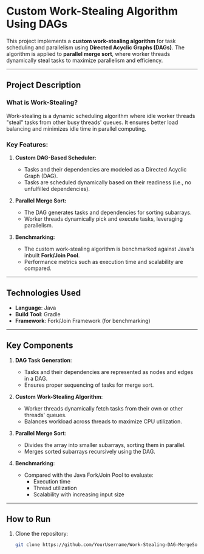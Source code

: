 # Custom Work-Stealing Algorithm Using DAGs

This project implements a **custom work-stealing algorithm** for task scheduling and parallelism using **Directed Acyclic Graphs (DAGs)**. The algorithm is applied to **parallel merge sort**, where worker threads dynamically steal tasks to maximize parallelism and efficiency.

---

## Project Description

### **What is Work-Stealing?**
Work-stealing is a dynamic scheduling algorithm where idle worker threads "steal" tasks from other busy threads' queues. It ensures better load balancing and minimizes idle time in parallel computing.

### **Key Features:**
1. **Custom DAG-Based Scheduler:**
   - Tasks and their dependencies are modeled as a Directed Acyclic Graph (DAG).
   - Tasks are scheduled dynamically based on their readiness (i.e., no unfulfilled dependencies).
   
2. **Parallel Merge Sort:**
   - The DAG generates tasks and dependencies for sorting subarrays.
   - Worker threads dynamically pick and execute tasks, leveraging parallelism.

3. **Benchmarking:**
   - The custom work-stealing algorithm is benchmarked against Java's inbuilt **Fork/Join Pool**.
   - Performance metrics such as execution time and scalability are compared.

---

## Technologies Used
- **Language**: Java
- **Build Tool**: Gradle
- **Framework**: Fork/Join Framework (for benchmarking)

---

## Key Components
1. **DAG Task Generation**:
   - Tasks and their dependencies are represented as nodes and edges in a DAG.
   - Ensures proper sequencing of tasks for merge sort.

2. **Custom Work-Stealing Algorithm**:
   - Worker threads dynamically fetch tasks from their own or other threads' queues.
   - Balances workload across threads to maximize CPU utilization.

3. **Parallel Merge Sort**:
   - Divides the array into smaller subarrays, sorting them in parallel.
   - Merges sorted subarrays recursively using the DAG.

4. **Benchmarking**:
   - Compared with the Java Fork/Join Pool to evaluate:
     - Execution time
     - Thread utilization
     - Scalability with increasing input size

---

## How to Run
1. Clone the repository:
   ```bash
   git clone https://github.com/YourUsername/Work-Stealing-DAG-MergeSort.git
